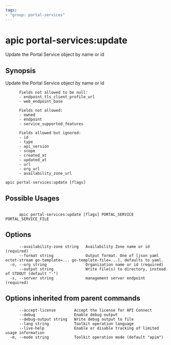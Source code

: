 ```yaml
---
tags:
- "group: portal-services"
---
```

# apic portal-services:update

Update the Portal Service object by name or id

## Synopsis

Update the Portal Service object by name or id
          
          Fields not allowed to be null:
          - endpoint_tls_client_profile_url
          - web_endpoint_base
          
          Fields not allowed:
          - owned
          - endpoint
          - service_supported_features
          
          Fields allowed but ignored:
          - id
          - type
          - api_version
          - scope
          - created_at
          - updated_at
          - url
          - org_url
          - availability_zone_url

```
apic portal-services:update [flags]
```

## Possible Usages

```

      apic portal-services:update [flags] PORTAL_SERVICE PORTAL_SERVICE_FILE

```

## Options

```
      --availability-zone string   Availability Zone name or id (required)
      --format string              Output format. One of [json yaml octet-stream go-template=... go-template-file=...], defaults to yaml.
  -o, --org string                 Organization name or id (required)
      --output string              Write file(s) to directory, instead of STDOUT (default "-")
  -s, --server string              management server endpoint (required)
```

## Options inherited from parent commands

```
      --accept-license        Accept the license for API Connect
      --debug                 Enable debug output
      --debug-output string   Write debug output to file
      --lang string           Toolkit operation language
      --live-help             Enable or disable tracking of limited usage information
  -m, --mode string           Toolkit operation mode (default "apim")
```
